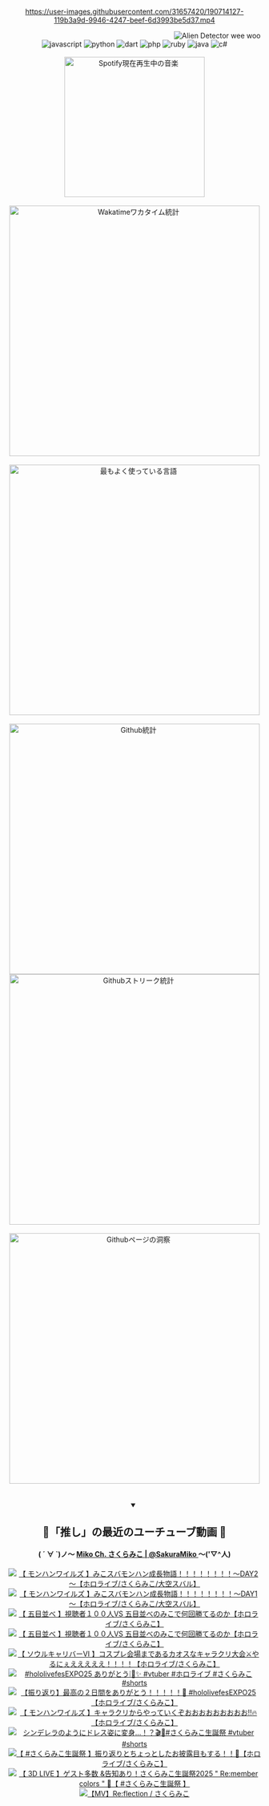 <!-- START: HERO IMAGE GIF ////////// ////////// ////////// -->
<!-- <img src="@/../assets/img/gaming/ghost-of-tsushima.gif" width="100%"  alt="nellyXinwei's Hero Gif Image"/> -->
<!-- END: HERO IMAGE GIF ////////// ////////// ////////// -->

<div align="center" >  
  
<!-- START:ワンピース 第1015話「ルフィはRED ROCを使う」 -->
<https://user-images.githubusercontent.com/31657420/190714127-119b3a9d-9946-4247-beef-6d3993be5d37.mp4>
<!-- END:ワンピース 第1015話「ルフィはRED ROCを使う」 -->

<!-- START:VISITOR COUNTER -->
<div width="100%" align="right">
<img src="https://komarev.com/ghpvc/?username=nellyXinwei&label=🛸&color=grey&style=for-the-badge&labelcolor=ffffff" alt="Alien Detector wee woo"/>
</div>
<!-- END:VISITOR COUNTER -->

<!-- START: PROGRAMMING LANGUAGES -->
<!-- 色彩 Color Scheme:
#961E3A, #8A0D42, #5A0640, #4F265E, #2B355A, #3E759B, #CC4246,
#BB2649, #AD1052, #700750, #633075, #364270, #4E92C2, #FF5357
Sauce: https://www.webcreatorbox.com/inspiration/pantone-2023
-->

<img src="https://img.shields.io/badge/javascript%20-%23BB2649.svg?&style=for-the-badge&logo=javascript&logoColor=white&labelColor=961E3A" alt="javascript"/>
<img src="https://img.shields.io/badge/python%20-%23AD1052.svg?&style=for-the-badge&logo=python&logoColor=white&labelColor=8A0D42" alt="python" />
<img src="https://img.shields.io/badge/dart%20-%23700750.svg?&style=for-the-badge&logo=dart&logoColor=white&labelColor=5A0640" alt="dart"/>
<img src="https://img.shields.io/badge/php%20-%23633075.svg?&style=for-the-badge&logo=php&logoColor=white&labelColor=4F265E" alt="php"/>
<img src="https://img.shields.io/badge/ruby%20-%23364270.svg?&style=for-the-badge&logo=ruby&logoColor=white&labelColor=2B355A" alt="ruby"/>
<img src="https://img.shields.io/badge/java%20-%234E92C2.svg?&style=for-the-badge&logo=openjdk&logoColor=white&labelColor=3E759B" alt="java"/>
<img src="https://img.shields.io/badge/c%23-%23FF5357.svg?style=for-the-badge&logo=c-sharp&logoColor=white&labelColor=CC4246" alt="c#"/>  
<!-- END: PROGRAMMING LANGUAGES -->

<br>
<br>

<!-- START: MUSIC STATUS -->
  <!-- <a href="https://newojima-gsrs-20220114.vercel.app/api/now-playing?open">
    <img src="https://newojima-gsrs-20220114.vercel.app/api/now-playing" alt="Spotify現在再生中の音楽">
  </a> -->
  <img src="https://newojima-grss-20230114.vercel.app/api/spotify?border_color=transparent" alt="Spotify現在再生中の音楽" width="280px">
<!-- END: MUSIC STATUS -->

<br>
<br>

<!-- START: GITHUB STATUS -->
<!-- 色彩 Color Scheme:  #BB2649, #AD1052, #700750, #633075 -->
<img align="center" src="https://newojima-grs-20230109.vercel.app/api/wakatime?username=njtalba5127&layout=compact&langs_count=10&locale=ja&hide_title=false&title_color=fff&hide_border=true&text_color=fff&bg_color=BB2649,BB2649,633075,633075&hide=other,css,html,bash,xml,git%20config,makefile,properties,yaml,markdown,text,json,jsx" alt="Wakatimeワカタイム統計" width="500px"/>

<br>
<br>

<!-- 色彩 Color Scheme:  #633075, #364270, #4E92C2 -->
  <img align="center" src="https://newojima-grs-20230109.vercel.app/api/top-langs?username=njtalba5127&layout=compact&text_color=fff&icon_color=fff&hide_border=true&&locale=ja&hide_title=false&title_color=fff&include_all_commits=true&card_width=445&langs_count=11&hide=c%23,powershell,shaderlab,hlsl,makefile,jupyter%20notebook,python,html,css,shell,batchfile,less,liquid,hack,scss&bg_color=4F265E,633075,4E92C2" alt="最もよく使っている言語" width="500px"/>

<br>
<br>

<!-- 色彩 Color Scheme:  #4E92C2, #FF5357 -->
  <img align="center" src="https://newojima-grs-20230109.vercel.app/api?username=njtalba5127&rank_icon=github&show_icons=true&&locale=ja&title_color=fff&text_color=fff&icon_color=fff&hide_border=true&hide_title=false&count_private=true&include_all_commits=true&card_width=495&disable_animations=true&bg_color=4E92C2,4E92C2,FF5357" alt="Github統計" width="500px"/>

<br>

<img align="center" src="https://streak-stats.demolab.com?user=njtalba5127&theme=dark&hide_border=true&locale=ja&ring=BB2649&stroke=222222&background=151515&sideLabels=BB2649&currStreakLabel=ffffff&border=BB2649&fire=FF5357&currStreakNum=ffffff&sideNums=FF5357&dates=ffffff" alt="Githubストリーク統計" width="500px"/>

<br>
<br>

  <img align="center" width="500px" src="@/../assets/img/page-insights.svg" alt="Githubページの洞察"/>
  
</div>
<!-- END: GITHUB STATUS -->

<br>
<br>

<div align="center">
<details open>
  <summary>

  </summary>

  <h2 align="center">🌸「推し」の最近のユーチューブ動画 🌸</h2>
  <h4>
  ( ´ ∀ `)ノ～ 
  <a href="https://www.youtube.com/@SakuraMiko">Miko Ch. さくらみこ | @SakuraMiko
  </a>
   ～('▽^人)
  </h4>

  <!-- BEGIN YOUTUBE-CARDS -->
<a href="https://www.youtube.com/watch?v=-JC7XZo-DOM"><img src="https://ytcards.demolab.com/?id=-JC7XZo-DOM&title=%E3%80%90+%E3%83%A2%E3%83%B3%E3%83%8F%E3%83%B3%E3%83%AF%E3%82%A4%E3%83%AB%E3%82%BA+%E3%80%91%E3%81%BF%E3%81%93%E3%82%B9%E3%83%90%E3%83%A2%E3%83%B3%E3%83%8F%E3%83%B3%E6%88%90%E9%95%B7%E7%89%A9%E8%AA%9E%EF%BC%81%EF%BC%81%EF%BC%81%EF%BC%81%EF%BC%81%EF%BC%81%EF%BC%81%EF%BC%81%EF%BD%9EDAY2%EF%BD%9E%E3%80%90%E3%83%9B%E3%83%AD%E3%83%A9%E3%82%A4%E3%83%96%2F%E3%81%95%E3%81%8F%E3%82%89%E3%81%BF%E3%81%93%2F%E5%A4%A7%E7%A9%BA%E3%82%B9%E3%83%90%E3%83%AB%E3%80%91&lang=ja&timestamp=1741881289&background_color=%230d1117&title_color=%23ffffff&stats_color=%23dedede&max_title_lines=1&width=187&border_radius=5&duration=15104" alt="【 モンハンワイルズ 】みこスバモンハン成長物語！！！！！！！！～DAY2～【ホロライブ/さくらみこ/大空スバル】" title="【 モンハンワイルズ 】みこスバモンハン成長物語！！！！！！！！～DAY2～【ホロライブ/さくらみこ/大空スバル】"></a>
<a href="https://www.youtube.com/watch?v=prYdKNbj8cQ"><img src="https://ytcards.demolab.com/?id=prYdKNbj8cQ&title=%E3%80%90+%E3%83%A2%E3%83%B3%E3%83%8F%E3%83%B3%E3%83%AF%E3%82%A4%E3%83%AB%E3%82%BA+%E3%80%91%E3%81%BF%E3%81%93%E3%82%B9%E3%83%90%E3%83%A2%E3%83%B3%E3%83%8F%E3%83%B3%E6%88%90%E9%95%B7%E7%89%A9%E8%AA%9E%EF%BC%81%EF%BC%81%EF%BC%81%EF%BC%81%EF%BC%81%EF%BC%81%EF%BC%81%EF%BC%81%EF%BD%9EDAY1%EF%BD%9E%E3%80%90%E3%83%9B%E3%83%AD%E3%83%A9%E3%82%A4%E3%83%96%2F%E3%81%95%E3%81%8F%E3%82%89%E3%81%BF%E3%81%93%2F%E5%A4%A7%E7%A9%BA%E3%82%B9%E3%83%90%E3%83%AB%E3%80%91&lang=ja&timestamp=1741794370&background_color=%230d1117&title_color=%23ffffff&stats_color=%23dedede&max_title_lines=1&width=187&border_radius=5&duration=11882" alt="【 モンハンワイルズ 】みこスバモンハン成長物語！！！！！！！！～DAY1～【ホロライブ/さくらみこ/大空スバル】" title="【 モンハンワイルズ 】みこスバモンハン成長物語！！！！！！！！～DAY1～【ホロライブ/さくらみこ/大空スバル】"></a>
<a href="https://www.youtube.com/watch?v=UfYj_25d8Xg"><img src="https://ytcards.demolab.com/?id=UfYj_25d8Xg&title=%E3%80%90+%E4%BA%94%E7%9B%AE%E4%B8%A6%E3%81%B9+%E3%80%91%E8%A6%96%E8%81%B4%E8%80%85%EF%BC%91%EF%BC%90%EF%BC%90%E4%BA%BAVS+%E4%BA%94%E7%9B%AE%E4%B8%A6%E3%81%B9%E3%81%AE%E3%81%BF%E3%81%93%E3%81%A7%E4%BD%95%E5%9B%9E%E5%8B%9D%E3%81%A6%E3%82%8B%E3%81%AE%E3%81%8B%E3%80%90%E3%83%9B%E3%83%AD%E3%83%A9%E3%82%A4%E3%83%96%2F%E3%81%95%E3%81%8F%E3%82%89%E3%81%BF%E3%81%93%E3%80%91&lang=ja&timestamp=1741720002&background_color=%230d1117&title_color=%23ffffff&stats_color=%23dedede&max_title_lines=1&width=187&border_radius=5&duration=19944" alt="【 五目並べ 】視聴者１００人VS 五目並べのみこで何回勝てるのか【ホロライブ/さくらみこ】" title="【 五目並べ 】視聴者１００人VS 五目並べのみこで何回勝てるのか【ホロライブ/さくらみこ】"></a>
<a href="https://www.youtube.com/watch?v=ViImt7LeJMA"><img src="https://ytcards.demolab.com/?id=ViImt7LeJMA&title=%E3%80%90+%E4%BA%94%E7%9B%AE%E4%B8%A6%E3%81%B9+%E3%80%91%E8%A6%96%E8%81%B4%E8%80%85%EF%BC%91%EF%BC%90%EF%BC%90%E4%BA%BAVS+%E4%BA%94%E7%9B%AE%E4%B8%A6%E3%81%B9%E3%81%AE%E3%81%BF%E3%81%93%E3%81%A7%E4%BD%95%E5%9B%9E%E5%8B%9D%E3%81%A6%E3%82%8B%E3%81%AE%E3%81%8B%E3%80%90%E3%83%9B%E3%83%AD%E3%83%A9%E3%82%A4%E3%83%96%2F%E3%81%95%E3%81%8F%E3%82%89%E3%81%BF%E3%81%93%E3%80%91&lang=ja&timestamp=1741699322&background_color=%230d1117&title_color=%23ffffff&stats_color=%23dedede&max_title_lines=1&width=187&border_radius=5&duration=891" alt="【 五目並べ 】視聴者１００人VS 五目並べのみこで何回勝てるのか【ホロライブ/さくらみこ】" title="【 五目並べ 】視聴者１００人VS 五目並べのみこで何回勝てるのか【ホロライブ/さくらみこ】"></a>
<a href="https://www.youtube.com/watch?v=7EE_0UZN5qM"><img src="https://ytcards.demolab.com/?id=7EE_0UZN5qM&title=%E3%80%90+%E3%82%BD%E3%82%A6%E3%83%AB%E3%82%AD%E3%83%A3%E3%83%AA%E3%83%90%E3%83%BC%E2%85%A5+%E3%80%91%E3%82%B3%E3%82%B9%E3%83%97%E3%83%AC%E4%BC%9A%E5%A0%B4%E3%81%BE%E3%81%A7%E3%81%82%E3%82%8B%E3%82%AB%E3%82%AA%E3%82%B9%E3%81%AA%E3%82%AD%E3%83%A3%E3%83%A9%E3%82%AF%E3%83%AA%E5%A4%A7%E4%BC%9A%E2%9A%94%E3%82%84%E3%82%8B%E3%81%AB%E3%81%87%E3%81%88%E3%81%88%E3%81%88%E3%81%88%E3%81%88%EF%BC%81%EF%BC%81%EF%BC%81%EF%BC%81%E3%80%90%E3%83%9B%E3%83%AD%E3%83%A9%E3%82%A4%E3%83%96%2F%E3%81%95%E3%81%8F%E3%82%89%E3%81%BF%E3%81%93%E3%80%91&lang=ja&timestamp=1741621665&background_color=%230d1117&title_color=%23ffffff&stats_color=%23dedede&max_title_lines=1&width=187&border_radius=5&duration=11124" alt="【 ソウルキャリバーⅥ 】コスプレ会場まであるカオスなキャラクリ大会⚔やるにぇえええええ！！！！【ホロライブ/さくらみこ】" title="【 ソウルキャリバーⅥ 】コスプレ会場まであるカオスなキャラクリ大会⚔やるにぇえええええ！！！！【ホロライブ/さくらみこ】"></a>
<a href="https://www.youtube.com/watch?v=gXusOTfij_s"><img src="https://ytcards.demolab.com/?id=gXusOTfij_s&title=%23hololivefesEXPO25+%E3%81%82%E3%82%8A%E3%81%8C%E3%81%A8%E3%81%86%E2%9D%95%F0%9F%8E%89%E2%9C%A8+%23vtuber+%23%E3%83%9B%E3%83%AD%E3%83%A9%E3%82%A4%E3%83%96+%23%E3%81%95%E3%81%8F%E3%82%89%E3%81%BF%E3%81%93+%23shorts&lang=ja&timestamp=1741586431&background_color=%230d1117&title_color=%23ffffff&stats_color=%23dedede&max_title_lines=1&width=187&border_radius=5&duration=47" alt="#hololivefesEXPO25 ありがとう❕🎉✨ #vtuber #ホロライブ #さくらみこ #shorts" title="#hololivefesEXPO25 ありがとう❕🎉✨ #vtuber #ホロライブ #さくらみこ #shorts"></a>
<a href="https://www.youtube.com/watch?v=VzGNuQHy5rk"><img src="https://ytcards.demolab.com/?id=VzGNuQHy5rk&title=%E3%80%90%E6%8C%AF%E3%82%8A%E8%BF%94%E3%82%8A%E3%80%91%E6%9C%80%E9%AB%98%E3%81%AE%EF%BC%92%E6%97%A5%E9%96%93%E3%82%92%E3%81%82%E3%82%8A%E3%81%8C%E3%81%A8%E3%81%86%EF%BC%81%EF%BC%81%EF%BC%81%EF%BC%81%EF%BC%81%F0%9F%8C%B8+%23hololivefesEXPO25%E3%80%90%E3%83%9B%E3%83%AD%E3%83%A9%E3%82%A4%E3%83%96%2F%E3%81%95%E3%81%8F%E3%82%89%E3%81%BF%E3%81%93%E3%80%91&lang=ja&timestamp=1741537733&background_color=%230d1117&title_color=%23ffffff&stats_color=%23dedede&max_title_lines=1&width=187&border_radius=5&duration=5605" alt="【振り返り】最高の２日間をありがとう！！！！！🌸 #hololivefesEXPO25【ホロライブ/さくらみこ】" title="【振り返り】最高の２日間をありがとう！！！！！🌸 #hololivefesEXPO25【ホロライブ/さくらみこ】"></a>
<a href="https://www.youtube.com/watch?v=Np1QRYBnZpk"><img src="https://ytcards.demolab.com/?id=Np1QRYBnZpk&title=%E3%80%90+%E3%83%A2%E3%83%B3%E3%83%8F%E3%83%B3%E3%83%AF%E3%82%A4%E3%83%AB%E3%82%BA+%E3%80%91%E3%82%AD%E3%83%A3%E3%83%A9%E3%82%AF%E3%83%AA%E3%81%8B%E3%82%89%E3%82%84%E3%81%A3%E3%81%A6%E3%81%84%E3%81%8F%E3%81%9E%E3%81%8A%E3%81%8A%E3%81%8A%E3%81%8A%E3%81%8A%E3%81%8A%E3%81%8A%E3%81%8A%E3%81%8A%E2%80%BC%F0%9F%94%A5%E3%80%90%E3%83%9B%E3%83%AD%E3%83%A9%E3%82%A4%E3%83%96%2F%E3%81%95%E3%81%8F%E3%82%89%E3%81%BF%E3%81%93%E3%80%91&lang=ja&timestamp=1741361857&background_color=%230d1117&title_color=%23ffffff&stats_color=%23dedede&max_title_lines=1&width=187&border_radius=5&duration=8698" alt="【 モンハンワイルズ 】キャラクリからやっていくぞおおおおおおおおお‼🔥【ホロライブ/さくらみこ】" title="【 モンハンワイルズ 】キャラクリからやっていくぞおおおおおおおおお‼🔥【ホロライブ/さくらみこ】"></a>
<a href="https://www.youtube.com/watch?v=tgRSNK5lHJc"><img src="https://ytcards.demolab.com/?id=tgRSNK5lHJc&title=%E3%82%B7%E3%83%B3%E3%83%87%E3%83%AC%E3%83%A9%E3%81%AE%E3%82%88%E3%81%86%E3%81%AB%E3%83%89%E3%83%AC%E3%82%B9%E5%A7%BF%E3%81%AB%E5%A4%89%E8%BA%AB%E2%80%A6%EF%BC%81%EF%BC%9F%F0%9F%8E%AC%F0%9F%91%97%23%E3%81%95%E3%81%8F%E3%82%89%E3%81%BF%E3%81%93%E7%94%9F%E8%AA%95%E7%A5%AD+%23vtuber+%23shorts&lang=ja&timestamp=1741316448&background_color=%230d1117&title_color=%23ffffff&stats_color=%23dedede&max_title_lines=1&width=187&border_radius=5&duration=38" alt="シンデレラのようにドレス姿に変身…！？🎬👗#さくらみこ生誕祭 #vtuber #shorts" title="シンデレラのようにドレス姿に変身…！？🎬👗#さくらみこ生誕祭 #vtuber #shorts"></a>
<a href="https://www.youtube.com/watch?v=P_ruwUTuS0g"><img src="https://ytcards.demolab.com/?id=P_ruwUTuS0g&title=%E3%80%90+%23%E3%81%95%E3%81%8F%E3%82%89%E3%81%BF%E3%81%93%E7%94%9F%E8%AA%95%E7%A5%AD+%E3%80%91%E6%8C%AF%E3%82%8A%E8%BF%94%E3%82%8A%E3%81%A8%E3%81%A1%E3%82%87%E3%81%A3%E3%81%A8%E3%81%97%E3%81%9F%E3%81%8A%E6%8A%AB%E9%9C%B2%E7%9B%AE%E3%82%82%E3%81%99%E3%82%8B%EF%BC%81%EF%BC%81%F0%9F%8C%B8%E3%80%90%E3%83%9B%E3%83%AD%E3%83%A9%E3%82%A4%E3%83%96%2F%E3%81%95%E3%81%8F%E3%82%89%E3%81%BF%E3%81%93%E3%80%91&lang=ja&timestamp=1741276474&background_color=%230d1117&title_color=%23ffffff&stats_color=%23dedede&max_title_lines=1&width=187&border_radius=5&duration=7460" alt="【 #さくらみこ生誕祭 】振り返りとちょっとしたお披露目もする！！🌸【ホロライブ/さくらみこ】" title="【 #さくらみこ生誕祭 】振り返りとちょっとしたお披露目もする！！🌸【ホロライブ/さくらみこ】"></a>
<a href="https://www.youtube.com/watch?v=PlC7enNzbgE"><img src="https://ytcards.demolab.com/?id=PlC7enNzbgE&title=%E3%80%90+3D+LIVE+%E3%80%91%E3%82%B2%E3%82%B9%E3%83%88%E5%A4%9A%E6%95%B0+%26%E5%91%8A%E7%9F%A5%E3%81%82%E3%82%8A%EF%BC%81%E3%81%95%E3%81%8F%E3%82%89%E3%81%BF%E3%81%93%E7%94%9F%E8%AA%95%E7%A5%AD2025+%22+Re%3Amember+colors+%22+%F0%9F%8C%B8%E3%80%90+%23%E3%81%95%E3%81%8F%E3%82%89%E3%81%BF%E3%81%93%E7%94%9F%E8%AA%95%E7%A5%AD+%E3%80%91&lang=ja&timestamp=1741180346&background_color=%230d1117&title_color=%23ffffff&stats_color=%23dedede&max_title_lines=1&width=187&border_radius=5&duration=3645" alt="【 3D LIVE 】ゲスト多数 &告知あり！さくらみこ生誕祭2025 &quot; Re:member colors &quot; 🌸【 #さくらみこ生誕祭 】" title="【 3D LIVE 】ゲスト多数 &告知あり！さくらみこ生誕祭2025 &quot; Re:member colors &quot; 🌸【 #さくらみこ生誕祭 】"></a>
<a href="https://www.youtube.com/watch?v=W9AZc33ybIw"><img src="https://ytcards.demolab.com/?id=W9AZc33ybIw&title=%E3%80%90MV%E3%80%91Re%3Aflection+%2F+%E3%81%95%E3%81%8F%E3%82%89%E3%81%BF%E3%81%93&lang=ja&timestamp=1741179908&background_color=%230d1117&title_color=%23ffffff&stats_color=%23dedede&max_title_lines=1&width=187&border_radius=5&duration=231" alt="【MV】Re:flection / さくらみこ" title="【MV】Re:flection / さくらみこ"></a>
<!-- END YOUTUBE-CARDS -->

</div>
  
</details>
